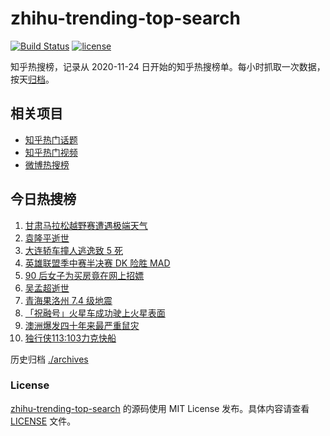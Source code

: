 # zhihu-trending-top-search

[![Build Status](https://github.com/justjavac/zhihu-trending-top-search/workflows/ci/badge.svg?branch=main)](https://github.com/justjavac/zhihu-trending-top-search/actions)
[![license](https://img.shields.io/github/license/justjavac/zhihu-trending-top-search)](https://github.com/justjavac/zhihu-trending-top-search/blob/main/LICENSE)

知乎热搜榜，记录从 2020-11-24 日开始的知乎热搜榜单。每小时抓取一次数据，按天[归档](./archives)。

## 相关项目

- [知乎热门话题](https://github.com/justjavac/zhihu-trending-hot-questions)
- [知乎热门视频](https://github.com/justjavac/zhihu-trending-hot-video)
- [微博热搜榜](https://github.com/justjavac/weibo-trending-hot-search)

## 今日热搜榜

<!-- BEGIN -->
<!-- 最后更新时间 Mon May 24 2021 06:06:37 GMT+0800 (China Standard Time) -->

1. [甘肃马拉松越野赛遭遇极端天气](https://www.zhihu.com/search?q=甘肃马拉松)
2. [袁隆平逝世](https://www.zhihu.com/search?q=袁隆平)
3. [大连轿车撞人逃逸致 5 死](https://www.zhihu.com/search?q=大连车祸)
4. [英雄联盟季中赛半决赛 DK 险胜 MAD](https://www.zhihu.com/search?q=英雄联盟)
5. [90 后女子为买房竟在网上招嫖](https://www.zhihu.com/search?q=杭州买房)
6. [吴孟超逝世](https://www.zhihu.com/search?q=吴孟超)
7. [青海果洛州 7.4 级地震](https://www.zhihu.com/search?q=青海地震)
8. [「祝融号」火星车成功驶上火星表面](https://www.zhihu.com/search?q=祝融号)
9. [澳洲爆发四十年来最严重鼠灾](https://www.zhihu.com/search?q=澳大利亚鼠灾)
10. [独行侠113:103力克快船](https://www.zhihu.com/search?q=独行侠)

<!-- END -->

历史归档 [./archives](./archives)

### License

[zhihu-trending-top-search](https://github.com/justjavac/zhihu-trending-top-search)
的源码使用 MIT License 发布。具体内容请查看 [LICENSE](./LICENSE) 文件。
